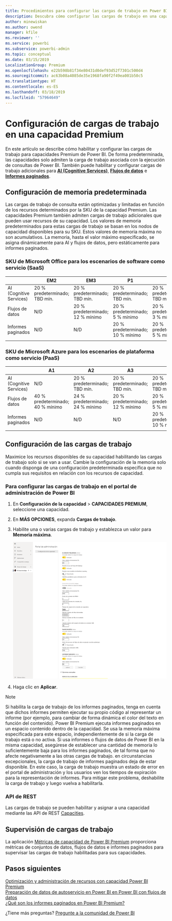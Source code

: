 ```yaml
---
title: Procedimientos para configurar las cargas de trabajo en Power BI Premium
description: Descubra cómo configurar las cargas de trabajo en una capacidad Premium de Power BI.
author: minewiskan
ms.author: owend
manager: kfile
ms.reviewer: ''
ms.service: powerbi
ms.subservice: powerbi-admin
ms.topic: conceptual
ms.date: 03/15/2019
LocalizationGroup: Premium
ms.openlocfilehash: e22b598b81f34e80431d0def93d52f7301c500d4
ms.sourcegitcommit: ac63b08a4085de35e1968fa90f2f49ea001b50c5
ms.translationtype: HT
ms.contentlocale: es-ES
ms.lasthandoff: 03/18/2019
ms.locfileid: "57964649"
---
```

# <a name="configure-workloads-in-a-premium-capacity"></a>Configuración de cargas de trabajo en una capacidad Premium

En este artículo se describe cómo habilitar y configurar las cargas de trabajo para capacidades Premium de Power BI. De forma predeterminada, las capacidades solo admiten la carga de trabajo asociada con la ejecución de consultas de Power BI. También puede habilitar y configurar cargas de trabajo adicionales para **[AI (Cognitive Services)](service-cognitive-services.md)**, **[Flujos de datos](service-dataflows-overview.md#dataflow-capabilities-on-power-bi-premium)** e **[Informes paginados](paginated-reports-save-to-power-bi-service.md)**.

## <a name="default-memory-settings"></a>Configuración de memoria predeterminada

Las cargas de trabajo de consulta están optimizadas y limitadas en función de los recursos determinados por la SKU de la capacidad Premium. Las capacidades Premium también admiten cargas de trabajo adicionales que pueden usar recursos de su capacidad. Los valores de memoria predeterminados para estas cargas de trabajo se basan en los nodos de capacidad disponibles para su SKU. Estos valores de memoria máxima no son acumulativos. La memoria, hasta el valor máximo especificado, se asigna dinámicamente para AI y flujos de datos, pero estáticamente para informes paginados. 

### <a name="microsoft-office-skus-for-software-as-a-service-saas-scenarios"></a>SKU de Microsoft Office para los escenarios de software como servicio (SaaS)

|                     | EM2                      | EM3                       | P1                      | P2                       | P3                       |
|---------------------|--------------------------|--------------------------|-------------------------|--------------------------|--------------------------|
| AI (Cognitive Services) | 20 % predeterminado; TBD mín.| 20 % predeterminado; TBD mín. | 20 % predeterminado; TBD mín. | 20 % predeterminado; TBD mín. | 20 % predeterminado; TBD mín. |
| Flujos de datos | N/D |20 % predeterminado; 12 % mínimo  | 20 % predeterminado; 5 % mínimo  | 20 % predeterminado; 3 % mínimo | 20 % predeterminado; 2 % mínimo  |
| Informes paginados | N/D |N/D | 20 % predeterminado; 10 % mínimo | 20 % predeterminado; 5 % mínimo | 20 % predeterminado; 2,5 % mínimo |
| | | | | | |

### <a name="microsoft-azure-skus-for-platform-as-a-service-paas-scenarios"></a>SKU de Microsoft Azure para los escenarios de plataforma como servicio (PaaS)

|                  | A1                       | A2                       | A3                      | A4                       | A5                      | A6                        |
|-------------------|--------------------------|--------------------------|-------------------------|--------------------------|-------------------------|---------------------------|
| AI (Cognitive Services) | N/D                      | 20 % predeterminado; TBD mín.                      | 20 % predeterminado; TBD mín.                     | 20 % predeterminado; TBD mín. | 20 % predeterminado; TBD mín. | 20 % predeterminado; TBD mín. |
| Flujos de datos         | 40 % predeterminado; 40 % mínimo | 24 % predeterminado; 24 % mínimo | 20 % predeterminado; 12 % mínimo | 20 % predeterminado; 5 % mínimo  | 20 % predeterminado; 3 % mínimo | 20 % predeterminado; 2 % mínimo   |
| Informes paginados | N/D                      | N/D                      | N/D                     | 20 % predeterminado; 10 % mínimo | 20 % predeterminado; 5 % mínimo | 20 % predeterminado; 2,5 % mínimo |
| | | | | | |

## <a name="configure-workloads"></a>Configuración de las cargas de trabajo

Maximice los recursos disponibles de su capacidad habilitando las cargas de trabajo solo si se van a usar. Cambie la configuración de la memoria solo cuando disponga de una configuración predeterminada específica que no cumpla sus requisitos en relación con los recursos de capacidad.  

### <a name="to-configure-workloads-in-the-power-bi-admin-portal"></a>Para configurar las cargas de trabajo en el portal de administración de Power BI

1. En **Configuración de la capacidad** > **CAPACIDADES PREMIUM**, seleccione una capacidad.

1. En **MÁS OPCIONES**, expanda **Cargas de trabajo**.

1. Habilite una o varias cargas de trabajo y establezca un valor para **Memoria máxima**.   

    
    ![Habilitación de las cargas de trabajo](media/service-admin-premium-workloads/admin-portal-workloads.png)

1. Haga clic en **Aplicar**.

> [!NOTE]
> Si habilita la carga de trabajo de los informes paginados, tenga en cuenta que dichos informes permiten ejecutar su propio código al representar un informe (por ejemplo, para cambiar de forma dinámica el color del texto en función del contenido). Power BI Premium ejecuta informes paginados en un espacio contenido dentro de la capacidad. Se usa la memoria máxima especificada para este espacio, independientemente de si la carga de trabajo está o no activa. Si usa informes o flujos de datos de Power BI en la misma capacidad, asegúrese de establecer una cantidad de memoria lo suficientemente baja para los informes paginados, de tal forma que no afecte negativamente a las otras cargas de trabajo. en circunstancias excepcionales, la carga de trabajo de informes paginados deja de estar disponible. En este caso, la carga de trabajo muestra un estado de error en el portal de administración y los usuarios ven los tiempos de expiración para la representación de informes. Para mitigar este problema, deshabilite la carga de trabajo y luego vuelva a habilitarla.

### <a name="rest-api"></a>API de REST

Las cargas de trabajo se pueden habilitar y asignar a una capacidad mediante las API de REST [Capacities](https://docs.microsoft.com/rest/api/power-bi/capacities).

## <a name="monitoring-workloads"></a>Supervisión de cargas de trabajo

La aplicación [Métricas de capacidad de Power BI Premium](service-admin-premium-monitor-capacity.md) proporciona métricas de conjuntos de datos, flujos de datos e informes paginados para supervisar las cargas de trabajo habilitadas para sus capacidades. 

## <a name="next-steps"></a>Pasos siguientes

[Optimización y administración de recursos con capacidad Power BI Premium](service-premium-understand-how-it-works.md)   
[Preparación de datos de autoservicio en Power BI en Power BI con flujos de datos](service-dataflows-overview.md)   
[¿Qué son los informes paginados en Power BI Premium?](paginated-reports-report-builder-power-bi.md)   

¿Tiene más preguntas? [Pregunte a la comunidad de Power BI](http://community.powerbi.com/)